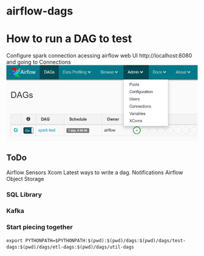 # airflow-dags





# How to run a DAG to test
Configure spark connection acessing airflow web UI http://localhost:8080 and going to Connections
![airflow_ui_connection.png](resources/airflow_ui_connection.png)

## ToDo

Airflow Sensors
Xcom
Latest ways to write a dag.
Notifications
Airflow Object Storage

### SQL Library
### Kafka
### Start piecing together


`
export PYTHONPATH=$PYTHONPATH:$(pwd):$(pwd)/dags:$(pwd)/dags/test-dags:$(pwd)/dags/etl-dags:$(pwd)/dags/util-dags
`